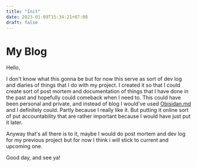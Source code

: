 ```yaml
---
title: "Init"
date: 2023-01-09T15:34:21+07:00
draft: false
---
```

# My Blog

Hello,

I don't know what this gonna be but for now this serve as sort of dev log and diaries of things that I do with my project.
I created it so that I could create sort of post mortem and documentation of things that I have done in the past and hopefully could comeback when I need to.
This could have been personal and private, and instead of blog I would've used [Obisidan.md](https://obsidian.md/) and I definitely could. Partly because I really like it. But putting it online sort of put accountability that are rather important because I would have just put it later.

Anyway that's all there is to it, maybe I would do post mortem and dev log for my previous project but for now I think i will stick to current and upcoming one.

Good day, and see ya!

